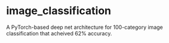 # image_classification

A PyTorch-based deep net architecture for 100-category image classification that acheived 62% accuracy.
